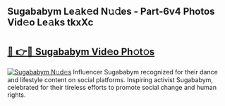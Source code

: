 ## Sugababym Le𝚊k𝚎d N𝚞𝚍es - Part-6v4 Photos Vid𝚎o Le𝚊ks tkxXc

# <h2><a href="http://fbg3e6f.evod.top/?m=Sugababym">🔗 👉🔴 Sugababym Vid𝚎o Ph𝚘t𝚘s</a></h2>

[![Sugababym N𝚞d𝚎s](https://i.imgur.com/8V9OHl7.gif)](http://fbg3e6f.evod.top/?m=Sugababym)
Influencer Sugababym recognized for their dance and lifestyle content on social platforms. Inspiring activist Sugababym, celebrated for their tireless efforts to promote social change and human rights. 
